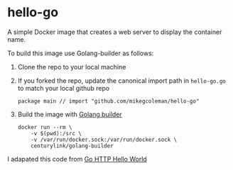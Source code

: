 # hello-go

A simple Docker image that creates a web server to display the container name.

To build this image use Golang-builder as follows:

1. Clone the repo to your local machine

2. If you forked the repo, update the canonical import path in `hello-go.go` to match your local github repo

    `package main // import "github.com/mikegcoleman/hello-go"`
  
3. Build the image with [Golang builder](https://github.com/CenturyLinkLabs/golang-builder)

    ```
    docker run --rm \
        -v $(pwd):/src \
        -v /var/run/docker.sock:/var/run/docker.sock \
        centurylink/golang-builder
    ```
    
I adapated this code from [Go HTTP Hello World](https://github.com/geetarista/go-http-hello-world)
